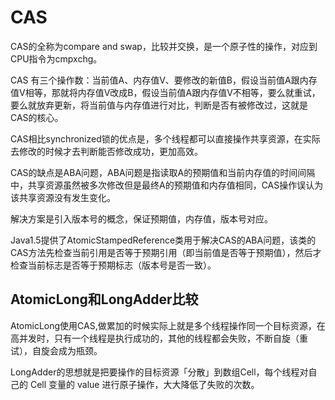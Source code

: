 # CAS

CAS的全称为compare and swap，比较并交换，是一个原子性的操作，对应到CPU指令为cmpxchg。

CAS 有三个操作数：当前值A、内存值V、要修改的新值B，假设当前值A跟内存值V相等，那就将内存值V改成B，假设当前值A跟内存值V不相等，要么就重试，要么就放弃更新，将当前值与内存值进行对比，判断是否有被修改过，这就是CAS的核心。

CAS相比synchronized锁的优点是，多个线程都可以直接操作共享资源，在实际去修改的时候才去判断能否修改成功，更加高效。

CAS的缺点是ABA问题，ABA问题是指读取A的预期值和当前内存值的时间间隔中，共享资源虽然被多次修改但是最终A的预期值和内存值相同，CAS操作误认为该共享资源没有发生变化。

解决方案是引入版本号的概念，保证预期值，内存值，版本号对应。

Java1.5提供了AtomicStampedReference类用于解决CAS的ABA问题，该类的CAS方法先检查当前引用是否等于预期引用（即当前值是否等于预期值），然后才检查当前标志是否等于预期标志（版本号是否一致）。

## AtomicLong和LongAdder比较

AtomicLong使用CAS,做累加的时候实际上就是多个线程操作同一个目标资源，在高并发时，只有一个线程是执行成功的，其他的线程都会失败，不断自旋（重试），自旋会成为瓶颈。

LongAdder的思想就是把要操作的目标资源「分散」到数组Cell，每个线程对自己的 Cell 变量的 value 进行原子操作，大大降低了失败的次数。
